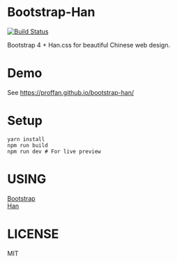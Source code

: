 # Bootstrap-Han

[![Build Status](https://travis-ci.org/ProfFan/bootstrap-han.svg?branch=master)](https://travis-ci.org/ProfFan/bootstrap-han)

Bootstrap 4 + Han.css for beautiful Chinese web design.

# Demo

See https://proffan.github.io/bootstrap-han/

# Setup

```
yarn install
npm run build
npm run dev # For live preview
```

# USING

[Bootstrap](http://getbootstrap.com)  
[Han](//github.com/ethantw/Han)

# LICENSE

MIT
